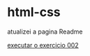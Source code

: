 # html-css

atualizei a pagina Readme
 
 <a href="https://pedrosantoli.github.io/html-css/exercicios/ex002/index.html"> executar o exercicio 002 </a>
